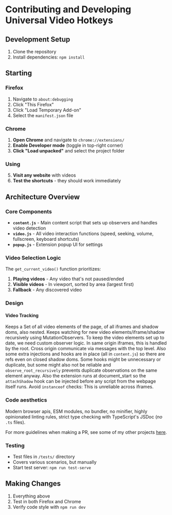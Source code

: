 # Contributing and Developing Universal Video Hotkeys

## Development Setup

1. Clone the repository
2. Install dependencies: `npm install`

## Starting

### Firefox
1. Navigate to `about:debugging`
1. Click "This Firefox"
1. Click "Load Temporary Add-on"
1. Select the `manifest.json` file

### Chrome
1. **Open Chrome** and navigate to `chrome://extensions/`
1. **Enable Developer mode** (toggle in top-right corner)
1. **Click "Load unpacked"** and select the project folder

### Using

5. **Visit any website** with videos
6. **Test the shortcuts** - they should work immediately

## Architecture Overview

### Core Components

- **`content.js`** - Main content script that sets up observers and handles video detection
- **`video.js`** - All video interaction functions (speed, seeking, volume, fullscreen, keyboard shortcuts)
- **`popup.js`** - Extension popup UI for settings

### Video Selection Logic

The `get_current_video()` function prioritizes:
1. **Playing videos** - Any video that's not paused/ended
2. **Visible videos** - In viewport, sorted by area (largest first)
3. **Fallback** - Any discovered video

### Design

#### Video Tracking

Keeps a Set of all video elements of the page, of all iframes and shadow doms, also nested. Keeps watching for new video elements/iframe/shadow recursively using MutationObservers. To keep the video elements set up to date, we need custom observer logic. In same origin iframes, this is handled by the root. Cross origin communicate via messages with the top level. Also some extra injections and hooks are in place (all in `content.js`) so there are refs even on closed shadow doms. Some hooks might be unnecessary or duplicate, but some might also not be reliable and `observe_root_recursively` prevents duplicate observations on the same element anyway. Also the extension runs at document_start so the `attachShadow` hook can be injected before any script from the webpage itself runs. Avoid `instanceof` checks: This is unreliable across iframes.

### Code aesthetics

Modern browser apis, ESM modules, no bundler, no minifier, highly opinionated linting rules, strict type checking with TypeScript's JSDoc (*no* `.ts` files).

For more guidelines when making a PR, see some of my other projects [here](https://github.com/phil294/GitLG/blob/master/CONTRIBUTING.md).

### Testing

- Test files in `/tests/` directory
- Covers various scenarios, but manually
- Start test server: `npm run test-serve`

## Making Changes

1. Everything above
1. Test in both Firefox and Chrome
1. Verify code style with `npm run dev`
